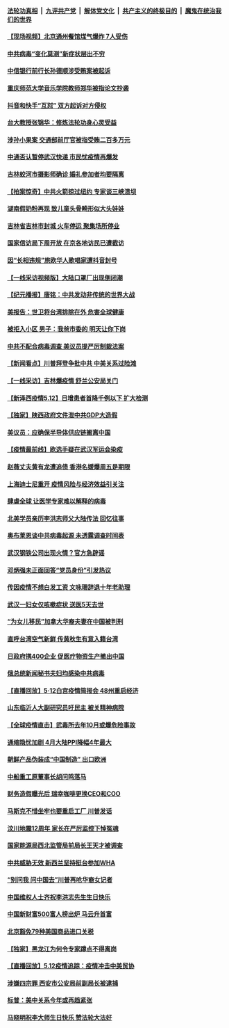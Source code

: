 

####  [法轮功真相](../../../../basic/blob/master/README.md?t=05132031) &nbsp;|&nbsp; [九评共产党](../../../../9ping.md/blob/master/README.md?t=05132031) &nbsp;|&nbsp; [解体党文化](../../../../jtdwh.md/blob/master/README.md?t=05132031)  &nbsp;|&nbsp; [共产主义的终极目的](../../../../gczydzjmd.md/blob/master/README.md?t=05132031) &nbsp;|&nbsp; [魔鬼在统治我们的世界](../../../../mgztzwmdsj.md/blob/master/README.md?t=05132031) 


#### [【现场视频】北京通州餐馆煤气爆炸 7人受伤](../pages/nsc413/n12105115.md?t=05132031) 

#### [中共病毒“变化莫测”新症状层出不穷](../pages/nsc413/n12103507.md?t=05132031) 

#### [中信银行前行长孙德顺涉受贿案被起诉](../pages/nsc413/n12104986.md?t=05132031) 

#### [重庆师范大学音乐学院教师郑华被指论文抄袭](../pages/nsc413/n12104759.md?t=05132031) 

#### [抖音和快手“互怼” 双方起诉对方侵权](../pages/nsc413/n12104411.md?t=05132031) 

#### [台大教授张锦华：修炼法轮功身心灵受益](../pages/nsc413/n12073070.md?t=05132031) 

#### [涉孙小果案 交通部前厅官被指受贿二百多万元](../pages/nsc413/n12104485.md?t=05132031) 

#### [中通否认暂停武汉快递 市民忧疫情再爆发](../pages/nsc413/n12103738.md?t=05132031) 

#### [吉林蛟河市摄影师确诊 婚礼参加者均要隔离](../pages/nsc413/n12104363.md?t=05132031) 

#### [【拍案惊奇】中共火箭掠过纽约 专家谈三峡溃坝](../pages/nsc413/n12103848.md?t=05132031) 

#### [湖南假奶粉再现 致儿童头骨畸形似大头娃娃](../pages/nsc413/n12104118.md?t=05132031) 

#### [吉林省吉林市封城 火车停运 聚集场所停业](../pages/nsc413/n12104141.md?t=05132031) 

#### [国家信访局下周开放 在京各地访民已遭截访](../pages/nsc413/n12104122.md?t=05132031) 

#### [因“长相违规”旅欧华人歌唱家遭抖音封号](../pages/nsc413/n12104258.md?t=05132031) 

#### [【一线采访视频版】大陆口罩厂出现倒闭潮](../pages/nsc413/n12101108.md?t=05132031) 

#### [【纪元播报】唐铭：中共发动非传统的世界大战](../pages/nsc413/n12103816.md?t=05132031) 

#### [美报告：世卫将台湾排除在外 危害全球健康](../pages/nsc413/n12100836.md?t=05132031) 

#### [被拒入小区 男子：我爸市委的 明天让你下岗](../pages/nsc413/n12103868.md?t=05132031) 

#### [中共不配合病毒调查 美议员提严厉制裁法案](../pages/nsc413/n12103296.md?t=05132031) 

#### [【新闻看点】川普拜登争批中共 中美关系过险滩](../pages/nsc413/n12103107.md?t=05132031) 

#### [【一线采访】吉林爆疫情 舒兰公安局关门](../pages/nsc413/n12103569.md?t=05132031) 

#### [【新泽西疫情5.12】日增患者首降千例以下 扩大检测](../pages/nsc413/n12103577.md?t=05132031) 

#### [【独家】陕西政府文件泄中共GDP大造假](../pages/nsc413/n12100944.md?t=05132031) 

#### [美议员：应确保半导体供应链搬离中国](../pages/nsc413/n12102929.md?t=05132031) 

#### [【疫情最前线】欧选手疑在武汉军运会染疫](../pages/nsc413/n12103075.md?t=05132031) 

#### [赵薇丈夫黄有龙遭追债 香港名媛爆周五是期限](../pages/nsc413/n12103485.md?t=05132031) 

#### [上海迪士尼重开 疫情风险与经济效益引关注](../pages/nsc413/n12103412.md?t=05132031) 

#### [肆虐全球 让医学专家难以解释的病毒](../pages/nsc413/n12100939.md?t=05132031) 

#### [北美学员亲历李洪志师父大陆传法 回忆往事](../pages/nsc413/n12103322.md?t=05132031) 

#### [奥布莱恩谈中共病毒起源 未透露调查时间表](../pages/nsc413/n12103376.md?t=05132031) 

#### [武汉钢铁公司出现火情？官方急辟谣](../pages/nsc413/n12103294.md?t=05132031) 

#### [邓炳强未正面回答“党员身份”引发热议](../pages/nsc413/n12103359.md?t=05132031) 

#### [传因疫情不想白发工资 文咏珊辞退十年老助理](../pages/nsc413/n12103240.md?t=05132031) 

#### [武汉一妇女仅咳嗽症状 送医5天去世](../pages/nsc413/n12103183.md?t=05132031) 

#### [“为女儿移民”加拿大华裔夫妻在中国被判刑](../pages/nsc413/n12103138.md?t=05132031) 

#### [直呼台湾空气新鲜 传黄秋生有意入籍台湾](../pages/nsc413/n12102973.md?t=05132031) 

#### [日政府携400企业 促医疗物资生产撤出中国](../pages/nsc413/n12103172.md?t=05132031) 

#### [俄总统新闻秘书夫妇均感染中共病毒](../pages/nsc413/n12103040.md?t=05132031) 

#### [【直播回放】5·12白宫疫情简报会 48州重启经济](../pages/nsc413/n12102989.md?t=05132031) 

#### [山东临沂人大副研究员吁民主 被关精神病院](../pages/nsc413/n12103030.md?t=05132031) 

#### [【全球疫情直击】武毒所去年10月或爆危险事故](../pages/nsc413/n12103065.md?t=05132031) 

#### [通缩隐忧加剧 4月大陆PPI降幅4年最大](../pages/nsc413/n12102794.md?t=05132031) 

#### [朝鲜产品伪装成“中国制造” 出口欧洲](../pages/nsc413/n12102910.md?t=05132031) 

#### [中船重工原董事长胡问鸣落马](../pages/nsc413/n12102840.md?t=05132031) 

#### [财务造假曝光后 瑞幸咖啡更换CEO和COO](../pages/nsc413/n12102913.md?t=05132031) 

#### [马斯克不惜坐牢也要重启工厂 川普发话](../pages/nsc413/n12102745.md?t=05132031) 

#### [汶川地震12周年 家长在严厉监控下悼冤魂](../pages/nsc413/n12102381.md?t=05132031) 

#### [国家能源局西北监管局前局长王天才被调查](../pages/nsc413/n12102060.md?t=05132031) 


#### [中共威胁无效 新西兰坚持挺台参加WHA](../pages/nsc413/n12102105.md?t=05132031) 

#### [“别问我 问中国去”川普再呛华裔女记者](../pages/nsc413/n12101754.md?t=05132031) 

#### [中国维权人士齐祝李洪志先生生日快乐](../pages/nsc413/n12101987.md?t=05132031) 

#### [中国新财富500富人榜出炉 马云升首富](../pages/nsc413/n12102107.md?t=05132031) 

#### [北京豁免79种美国商品进口关税](../pages/nsc413/n12102031.md?t=05132031) 

#### [【独家】黑龙江为何令专家蹲点不得离岗](../pages/nsc413/n12100581.md?t=05132031) 

#### [【直播回放】5.12疫情追踪：疫情冲击中美贸协](../pages/nsc413/n12101928.md?t=05132031) 

#### [涉嫌四宗罪 西安市公安局前副局长被逮捕](../pages/nsc413/n12101839.md?t=05132031) 

#### [标普：美中关系今年或再趋紧张](../pages/nsc413/n12101905.md?t=05132031) 

#### [马晓明祝李大师生日快乐 赞法轮大法好](../pages/nsc413/n12101959.md?t=05132031) 

